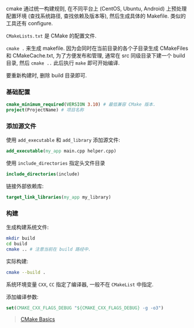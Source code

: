 cmake 通过统一构建规则, 在不同平台上 (CentOS, Ubuntu, Android) 上预处理配置环境 (查找系统路径, 查找依赖及版本等), 然后生成具体的 Makefile.  类似的工具还有 configure.

`CMakeLists.txt` 是 CMake 的配置文件. 

`cmake .` 来生成 makefile. 因为会同时在当前目录的各个子目录生成 CMakeFiles 和 CMakeCache.txt, 为了方便发布和管理, 通常在 src 同级目录下建一个 build 目录, 然后 `cmake ..` 此后执行 `make` 即可开始编译.

要重新构建时, 删除 build 目录即可.

### 基础配置

```cmake
cmake_minimum_required(VERSION 3.10) # 最低兼容 CMake 版本.
project(ProjectName) # 项目名称
```

### 添加源文件

使用 `add_executable` 和 `add_library` 添加源文件:
```cmake
add_executable(my_app main.cpp helper.cpp)
```

使用 `include_directories` 指定头文件目录
```cmake
include_directories(include)
```

链接外部依赖库:
```cmake
target_link_libraries(my_app my_library)
```

### 构建

生成构建系统文件:
```bash
mkdir build
cd build
cmake .. # 注意当前在 build 路经中.
```

实际构建:
```bash
cmake --build .
```

系统环境变量 `CXX`, `CC` 指定了编译器, 一般不在 `CMakeList` 中指定.

添加编译参数:
```cmake
set(CMAKE_CXX_FLAGS_DEBUG "${CMAKE_CXX_FLAGS_DEBUG} -g -o3")
```

> [CMake Basics](https://nu-msr.github.io/navigation_site/lectures/cmake_basics.html)